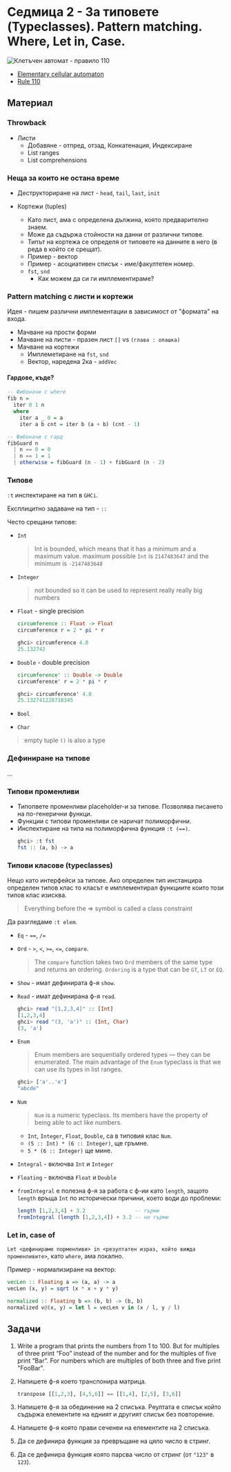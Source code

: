 # Седмица 2 - За типовете (Typeclasses). Pattern matching. Where, Let in, Case.

![Клетъчен автомат - правило 110](../assets/110.png)

- [Elementary cellular automaton](https://en.wikipedia.org/wiki/Elementary_cellular_automaton)
- [Rule 110](https://en.wikipedia.org/wiki/Rule_110)

## Материал

### Throwback

- Листи
  - Добавяне - отпред, отзад, Конкатенация, Индексиране
  - List ranges
  - List comprehensions

### Неща за които не остана време

- Деструкториране на лист - `head`, `tail`, `last`, `init`

- Кортежи (tuples)
  - Като лист, ама с определена дължина, която предварително знаем.
  - Може да съдържа стойности на данни от различни типове.
  - Типът на кортежа се определя от типовете на данните в него (в реда в който се срещат).
  - Пример - вектор
  - Пример - асоциативен списък - име/факултетен номер.
  - `fst`, `snd`
    - Как можем да си ги имплементираме?

### Pattern matching с листи и кортежи

Идея - пишем различни имплементации в зависимост от "формата" на входа.

- Мачване на прости форми
- Мачване на листи - празен лист `[]` vs `(глава : опашка)`
- Мачване на кортежи
  - Имплеметиране на `fst`, `snd`
  - Вектор, наредена 2ка - `addVec`

#### Гардове, къде?

```hs
-- Фибоначи с where
fib n =
  iter 0 1 n
  where
    iter a _ 0 = a
    iter a b cnt = iter b (a + b) (cnt - 1)

-- Фибоначи с гард
fibGuard n
  | n == 0 = 0
  | n == 1 = 1
  | otherwise = fibGuard (n - 1) + fibGuard (n - 2)
```

### Типове

`:t` инспектиране на тип в `GHCi`.

Експлицитно задаване на тип - `::`

Често срещани типове:

- `Int`
  > Int is bounded, which means that it has a minimum and a maximum value.
  > maximum possible `Int` is `2147483647` and the minimum is `-2147483648`
- `Integer`
  > not bounded so it can be used to represent really really big numbers
- `Float` - single precision

  ```hs
  circumference :: Float -> Float
  circumference r = 2 * pi * r

  ghci> circumference 4.0
  25.132742
  ```

- `Double` - double precision

  ```hs
  circumference' :: Double -> Double
  circumference' r = 2 * pi * r

  ghci> circumference' 4.0
  25.132741228718345
  ```

- `Bool`
- `Char`

> empty tuple `()` is also a type

### Дефиниране на типове

...

### Типови променливи

- Типопвете променливи placeholder-и за типове. Позволява писането на по-генерични функци.
- Функции с типови променливи се наричат полиморфични.
- Инспектиране на типа на полиморфична функция `:t (==)`.
  ```hs
  ghci> :t fst
  fst :: (a, b) -> a
  ```

### Типови класове (typeclasses)

Нещо като интерфейси за типове. Ако определен тип инстанцира определен типов клас
то класът е имплементирал функциите които този типов клас изисква.

> Everything before the => symbol is called a class constraint

Да разгледаме `:t elem`.

- `Eq` - `==`, `/=`
- `Ord` - `>`, `<`, `>=`, `<=`, `compare`.
  > The `compare` function takes two `Ord` members of the same type and returns an ordering. `Ordering` is a type that can be `GT`, `LT` or `EQ`.
- `Show` - имат дефинирата ф-я `show`.
- `Read` - имат дефинирана ф-я `read`.
  ```hs
  ghci> read "[1,2,3,4]" :: [Int]
  [1,2,3,4]
  ghci> read "(3, 'a')" :: (Int, Char)
  (3, 'a')
  ```
- `Enum`
  > Enum members are sequentially ordered types — they can be enumerated. The main advantage of the `Enum` typeclass is that we can use its types in list ranges.
  ```hs
  ghci> ['a'..'e']
  "abcde"
  ```
- `Num`

  > `Num` is a numeric typeclass. Its members have the property of being able to act like numbers.

  - `Int`, `Integer`, `Float`, `Double`, са в типовия клас `Num`.
  - `(5 :: Int) * (6 :: Integer)`, ще гръмне.
  - `5 * (6 :: Integer)` ще мине.

- `Integral` - включва `Int` и `Integer`
- `Floating` - включва `Float` и `Double`

- `fromIntegral` е полезна ф-я за работа с ф-ии като `length`, защото `length` връща `Int` по исторически причини, което води до проблеми:
  ```hs
  length [1,2,3,4] + 3.2                -- гърми
  fromIntegral (length [1,2,3,4]) + 3.2 -- не гърми
  ```

### Let in, case of

`Let <дефинираме порменливи> in <резултатен израз, който вижда променливите>`,
като `where`, ама локално.

Пример - нормализиране на вектор:

```hs
vecLen :: Floating a => (a, a) -> a
vecLen (x, y) = sqrt (x * x + y * y)

normalized :: Floating b => (b, b) -> (b, b)
normalized v@(x, y) = let l = vecLen v in (x / l, y / l)
```

## Задачи

1. Write a program that prints the numbers from 1 to 100. But for multiples of three print “Foo” instead of the number and for the multiples of five print “Bar”. For numbers which are multiples of both three and five print "FooBar".
2. Напишете ф-я което транспонира матрица.

   ```hs
   transpose [[1,2,3], [4,5,6]] == [[1,4], [2,5], [3,6]]
   ```

3. Напишете ф-я за обединение на 2 списъка. Реултата е списък който съдържа елементите на едният и другият списък без повторение.
4. Напишете ф-я която прави сеченеи на елементите на 2 списъка.
5. Да се дефинира функция за превръщане на цяло число в стринг.
6. Да се дефинира функция която парсва число от стринг (от `"123"` в `123`).

